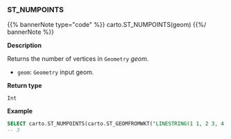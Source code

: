 ### ST_NUMPOINTS

{{% bannerNote type="code" %}}
carto.ST_NUMPOINTS(geom)
{{%/ bannerNote %}}

**Description**

Returns the number of vertices in `Geometry` _geom_.

* `geom`: `Geometry` input geom.

**Return type**

`Int`

**Example**

``` sql
SELECT carto.ST_NUMPOINTS(carto.ST_GEOMFROMWKT("LINESTRING(1 1, 2 3, 4 4)"));
-- 3
```